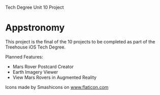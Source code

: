 Tech Degree Unit 10 Project
# Appstronomy

This project is the final of the 10 projects to be completed as part of the Treehouse iOS Tech Degree.

Planned Features:
- Mars Rover Postcard Creator
- Earth Imagery Viewer
- View Mars Rovers in Augmented Reality

Icons made by Smashicons on www.flaticon.com
